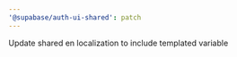 ```yaml
---
'@supabase/auth-ui-shared': patch
---
```


Update shared en localization to include templated variable
